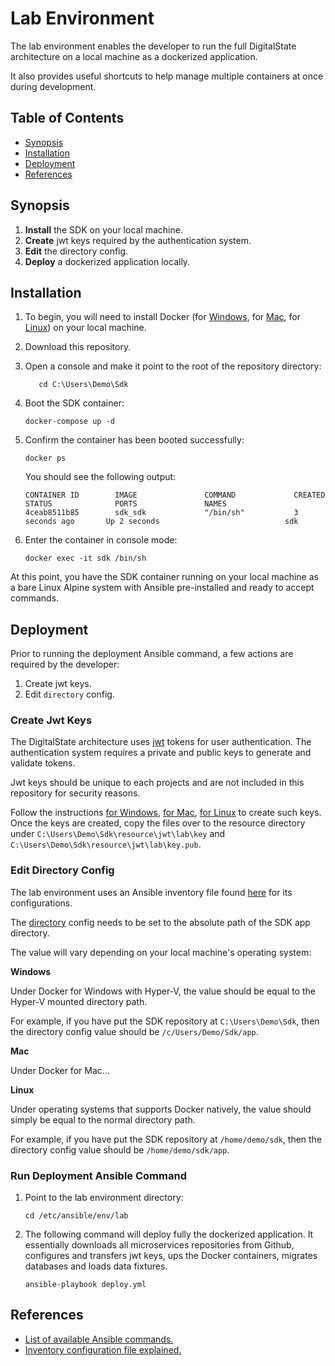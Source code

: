 # Lab Environment

The lab environment enables the developer to run the full DigitalState architecture on a local machine as a dockerized application.

It also provides useful shortcuts to help manage multiple containers at once during development.

## Table of Contents

- [Synopsis](#synopsis)
- [Installation](#installation)
- [Deployment](#deployment)
- [References](#references)

## Synopsis

1. **Install** the SDK on your local machine.
2. **Create** jwt keys required by the authentication system.
3. **Edit** the directory config.
4. **Deploy** a dockerized application locally.

## Installation

1. To begin, you will need to install Docker (for [Windows](https://www.docker.com/docker-windows), for [Mac](https://docs.docker.com/docker-for-mac), for [Linux](https://docs.docker.com/engine/installation/#server)) on your local machine.

2. Download this repository.

3. Open a console and make it point to the root of the repository directory:

   ```
      cd C:\Users\Demo\Sdk
   ```

4. Boot the SDK container:

   ```
   docker-compose up -d
   ```

5. Confirm the container has been booted successfully:

   ```
   docker ps
   ```
   
   You should see the following output:
   
   ```
   CONTAINER ID        IMAGE               COMMAND             CREATED             STATUS              PORTS               NAMES
   4ceab8511b85        sdk_sdk             "/bin/sh"           3 seconds ago       Up 2 seconds                            sdk
   ```

6. Enter the container in console mode:

   ```
   docker exec -it sdk /bin/sh
   ```

At this point, you have the SDK container running on your local machine as a bare Linux Alpine system with Ansible pre-installed and ready to accept commands. 

## Deployment

Prior to running the deployment Ansible command, a few actions are required by the developer:

1. Create jwt keys.
2. Edit `directory` config.

### Create Jwt Keys

The DigitalState architecture uses [jwt](https://jwt.io/introduction/) tokens for user authentication. The authentication system requires a private and public keys to generate and validate tokens. 

Jwt keys should be unique to each projects and are not included in this repository for security reasons. 

Follow the instructions [for Windows](https://www.ssh.com/ssh/putty/windows/puttygen), [for Mac](#), [for Linux](https://www.ssh.com/ssh/putty/linux/puttygen) to create such keys. Once the keys are created, copy the files over to the resource directory under `C:\Users\Demo\Sdk\resource\jwt\lab\key` and `C:\Users\Demo\Sdk\resource\jwt\lab\key.pub`. 

### Edit Directory Config

The lab environment uses an Ansible inventory file found [here](/sdk/ansible/env/lab/inventory.yml) for its configurations.

The [directory](https://github.com/DigitalState/Sdk/blob/master/sdk/ansible/env/lab/inventory.yml#L11) config needs to be set to the absolute path of the SDK app directory. 

The value will vary depending on your local machine's operating system:

**Windows**

Under Docker for Windows with Hyper-V, the value should be equal to the Hyper-V mounted directory path.

For example, if you have put the SDK repository at `C:\Users\Demo\Sdk`, then the directory config value should be `/c/Users/Demo/Sdk/app`.

**Mac**

Under Docker for Mac...

**Linux**

Under operating systems that supports Docker natively, the value should simply be equal to the normal directory path.

For example, if you have put the SDK repository at `/home/demo/sdk`, then the directory config value should be `/home/demo/sdk/app`.


### Run Deployment Ansible Command

1. Point to the lab environment directory:

    ```
    cd /etc/ansible/env/lab
    ```

2. The following command will deploy fully the dockerized application. It essentially downloads all microservices repositories from Github, configures and transfers jwt keys, ups the Docker containers, migrates databases and loads data fixtures.

    ```
    ansible-playbook deploy.yml
    ```

## References

- [List of available Ansible commands.](commands.md)
- [Inventory configuration file explained.](configurations.md)
